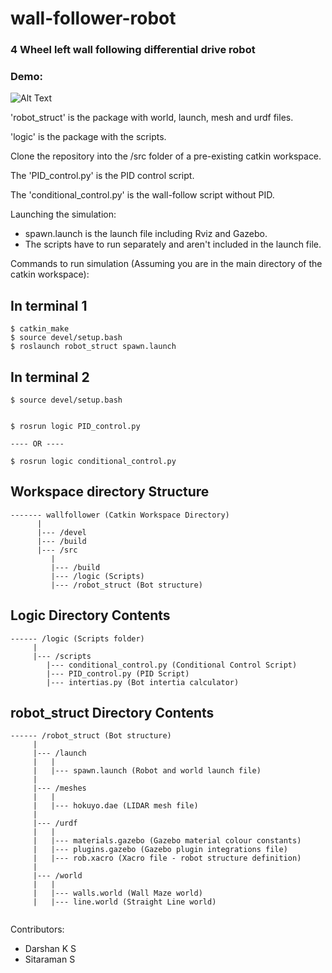 # wall-follower-robot

### 4 Wheel left wall following differential drive robot

### Demo:
![Alt Text](https://i.imgur.com/kmU79kD.gif)
<!-- [Imgur]() -->

'robot_struct' is the package with world, launch, mesh and urdf files.

'logic' is the package with the scripts.

Clone the repository into the /src folder of a pre-existing catkin workspace.

The 'PID_control.py' is the PID control script.

The 'conditional_control.py' is the wall-follow script without PID.

Launching the simulation:
- spawn.launch is the launch file including Rviz and Gazebo.
- The scripts have to run separately and aren't included in the launch file.

Commands to run simulation (Assuming you are in the main directory of the catkin workspace):

## In terminal 1

```
$ catkin_make
$ source devel/setup.bash
$ roslaunch robot_struct spawn.launch
```

## In terminal 2

```
$ source devel/setup.bash


$ rosrun logic PID_control.py

---- OR ----

$ rosrun logic conditional_control.py

```

## Workspace directory Structure
```
------- wallfollower (Catkin Workspace Directory)
      |
      |--- /devel
      |--- /build
      |--- /src
         |
         |--- /build
         |--- /logic (Scripts)
         |--- /robot_struct (Bot structure)
```

## Logic Directory Contents

```
------ /logic (Scripts folder)
     |
     |--- /scripts
        |--- conditional_control.py (Conditional Control Script)
        |--- PID_control.py (PID Script)
        |--- intertias.py (Bot intertia calculator)

```

## robot_struct Directory Contents


```
------ /robot_struct (Bot structure)
     |
     |--- /launch
     |   |
     |   |--- spawn.launch (Robot and world launch file)
     |
     |--- /meshes
     |   |
     |   |--- hokuyo.dae (LIDAR mesh file)
     |
     |--- /urdf
     |   |
     |   |--- materials.gazebo (Gazebo material colour constants)
     |   |--- plugins.gazebo (Gazebo plugin integrations file)
     |   |--- rob.xacro (Xacro file - robot structure definition)
     |
     |--- /world
     |   |
     |   |--- walls.world (Wall Maze world)
     |   |--- line.world (Straight Line world)
        
```



Contributors:

- Darshan K S
- Sitaraman S
